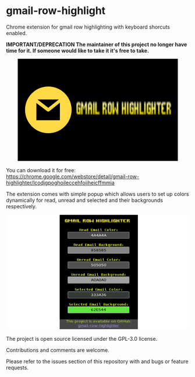 # gmail-row-highlight
Chrome extension for gmail row highlighting with keyboard shorcuts enabled.

**IMPORTANT/DEPRECATION The maintainer of this project no longer have time for it. If someone would like to take it it's free to take.**

<p align="center">
  <img style="align: center" src="images/logo.png" alt="Logo">
</p>

You can download it for free: https://chrome.google.com/webstore/detail/gmail-row-highlighter/lcodjgpoghoileccehfoiiheicffmmia

The extension comes with simple popup which allows users to set up colors dynamically for read, unread and selected and their backgrounds respectively.
 
<p align="center">
  <img style="align: center" src="images/example02.png" alt="Example Popup">
</p>

The project is open source licensed under the GPL-3.0 license.

Contributions and comments are welcome.

Please refer to the issues section of this repository with and bugs or feature requests.
